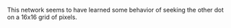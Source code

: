 This network seems to have learned some behavior of seeking the other dot on a 16x16 grid of pixels. 
